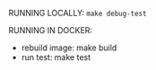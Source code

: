 RUNNING LOCALLY:
`make debug-test`

RUNNING IN DOCKER:
* rebuild image: make build
* run test: make test
